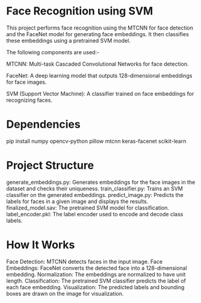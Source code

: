 # Face Recognition using SVM

This project performs face recognition using the MTCNN for face detection and the FaceNet model for generating face embeddings. It then classifies these embeddings using a pretrained SVM model. 

The following components are used:-

MTCNN: Multi-task Cascaded Convolutional Networks for face detection. 

FaceNet: A deep learning model that outputs 128-dimensional embeddings for face images. 

SVM (Support Vector Machine): A classifier trained on face embeddings for recognizing faces. 

# Dependencies
pip install numpy opencv-python pillow mtcnn keras-facenet scikit-learn

# Project Structure
generate_embeddings.py: Generates embeddings for the face images in the dataset and checks their uniqueness.
train_classifier.py: Trains an SVM classifier on the generated embeddings.
predict_image.py: Predicts the labels for faces in a given image and displays the results.
finalized_model.sav: The pretrained SVM model for classification.
label_encoder.pkl: The label encoder used to encode and decode class labels.

# How It Works
Face Detection: MTCNN detects faces in the input image.
Face Embeddings: FaceNet converts the detected face into a 128-dimensional embedding.
Normalization: The embeddings are normalized to have unit length.
Classification: The pretrained SVM classifier predicts the label of each face embedding.
Visualization: The predicted labels and bounding boxes are drawn on the image for visualization.
